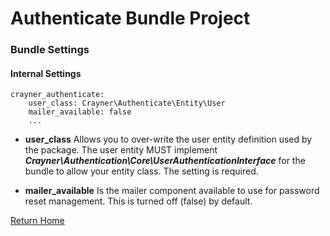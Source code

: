 # Authenticate Bundle Project
### Bundle Settings

#### Internal Settings
```
crayner_authenticate:
    user_class: Crayner\Authenticate\Entity\User
    mailer_available: false
    ...
```
* __user_class__ Allows you to over-write the user entity definition used by the package.  The user entity MUST implement ___Crayner\Authentication\Core\UserAuthenticationInterface___ for the bundle to allow your entity class.  The setting is required.

* __mailer_available__ Is the mailer component available to use for password reset management. This is turned off (false) by default.

[Return Home](../README.md)
